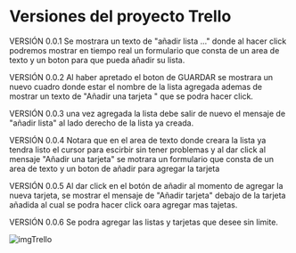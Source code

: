 <h1>Versiones del proyecto Trello </h1>

VERSIÓN 0.0.1
Se mostrara un texto de "añadir lista ..." donde al hacer click podremos mostrar en tiempo real un formulario que consta de un 
area de texto y un boton para que pueda añadir su lista.

VERSIÓN 0.0.2
Al haber apretado el boton de GUARDAR se mostrara un nuevo cuadro donde estar el nombre de la lista agregada ademas
de mostrar un texto de "Añadir una tarjeta " que se podra hacer click.

VERSIÓN 0.0.3
una vez agregada la lista debe salir de nuevo el mensaje de "añadir lista" al lado derecho de la lista ya creada.

VERSIÓN 0.0.4
Notara que en el area de texto donde creara la lista ya tendra listo el cursor para escirbir sin tener problemas y al dar 
click al mensaje "Añadir una tarjeta" se motrara un formulario que consta de un area de texto y un boton de añadir para agregar la tarjeta 

VERSIÓN 0.0.5
Al dar click en el botón de añadir  al momento de agregar la nueva tarjeta, se mostrar el mensaje de "Añadir tarjeta"
debajo de la tarjeta añadida al cual se podra hacer click oara agregar mas tajetas.

VERSIÓN 0.0.6 
Se podra agregar las listas y tarjetas que desee sin limite.

![imgTrello](http://i68.tinypic.com/nt72w.png "imgTrello")
